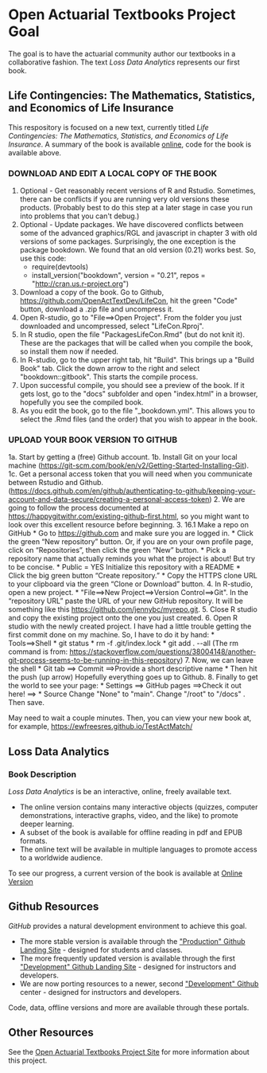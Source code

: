 
# Open Actuarial Textbooks Project Goal

The goal is to have the actuarial community author our textbooks in a collaborative fashion. The text *Loss Data Analytics* represents our first book. 

## Life Contingencies: The Mathematics, Statistics, and Economics of Life Insurance

This respository is focused on a new text, currently titled *Life Contingencies: The Mathematics, Statistics, and Economics of Life Insurance*. A summary of the book is available [online](https://openacttextdev.github.io/LifeCon/index.html), code for the book is available above. 


### DOWNLOAD AND EDIT A LOCAL COPY OF THE BOOK

1.  Optional - Get reasonably recent versions of R and Rstudio. Sometimes, there can be conflicts if you are running very old versions these products. (Probably best to do this step at a later stage in case you run into problems that you can't debug.)
2.  Optional - Update packages. We have discovered conflicts between some of the advanced graphics/RGL and javascript in chapter 3 with old versions of some packages. Surprisingly, the one exception is the package bookdown. We found that an old version (0.21) works best. So, use this code:
    *  require(devtools)
    *  install_version("bookdown", version = "0.21", repos = "http://cran.us.r-project.org")
3.  Download a copy of the book. Go to Github, https://github.com/OpenActTextDev/LifeCon, hit the green "Code" button, download a .zip file and uncompress it.
4.  Open R-studio, go to "File==>Open Project". From the folder you just downloaded and uncompressed, select "LifeCon.Rproj".
5.  In R studio, open the file "PackagesLifeCon.Rmd" (but do not knit it). These are the packages that will be called when you compile the book, so install them now if needed.
6.  In R-studio, go to the upper right tab, hit "Build". This brings up a "Build Book" tab. Click the down arrow to the right and select "bookdown::gitbook". This starts the compile process.
7.  Upon successful compile, you should see a preview of the book. If it gets lost, go to the "docs" subfolder and open "index.html" in a browser, hopefully you see the compiled book.
8.  As you edit the book, go to the file "_bookdown.yml". This allows you to select the .Rmd files (and the order) that you wish to appear in the book.

### UPLOAD YOUR BOOK VERSION TO GITHUB

1a.  Start by getting a (free) Github account.
1b.  Install Git on your local machine (https://git-scm.com/book/en/v2/Getting-Started-Installing-Git).
1c.  Get a personal access token that you will need when you communicate between Rstudio and Github. (https://docs.github.com/en/github/authenticating-to-github/keeping-your-account-and-data-secure/creating-a-personal-access-token)
2.  We are going to follow the process documented at https://happygitwithr.com/existing-github-first.html, so you might want to look over this excellent resource before beginning.
3.  16.1 Make a repo on GitHub
    *  Go to https://github.com and make sure you are logged in.
    *  Click the green “New repository” button. Or, if you are on your own profile page, click on “Repositories”, then click the green “New” button.
    *  Pick a repository name that actually reminds you what the project is about! But try to be concise.
    *  Public = YES Initialize this repository with a README
    *  Click the big green button “Create repository.”
    *  Copy the HTTPS clone URL to your clipboard via the green “Clone or Download” button. 
4.  In R-studio, open a new project. 
    *  "File==>New Project==>Version Control==>Git". In the “repository URL” paste the URL of your new GitHub repository. It will be something like this https://github.com/jennybc/myrepo.git.
5.  Close R studio and copy the existing project onto the one you just created.
6.  Open R studio with the newly created project. I have had a little trouble getting the first commit done on my machine. So, I have to do it by hand:
    *  Tools==>Shell
    *  git status
    *  rm -f .git/index.lock
    *  git add . --all
(The rm command is from:
https://stackoverflow.com/questions/38004148/another-git-process-seems-to-be-running-in-this-repository)
7.  Now, we can leave the shell
    *  Git tab ==> Commit ==>Provide a short descriptive name
    *  Then hit the push (up arrow)
Hopefully everything goes up to Github.
8.  Finally to get the world to see your page:
    *  Settings ==> GitHub pages ==>Check it out here! ==> 
    *  Source Change "None" to "main". Change "/root" to "/docs" . Then save.

May need to wait a couple minutes. Then, you can view your new book at, for example, https://ewfreesres.github.io/TestActMatch/



## Loss Data Analytics

### Book Description

*Loss Data Analytics* is be an interactive, online, freely available text.

* The online version contains many interactive objects (quizzes, computer demonstrations, interactive graphs, video, and the like) to promote deeper learning.
* A subset of the book is available for offline reading in pdf and EPUB formats.
* The online text will be available in multiple languages to promote access to a worldwide audience.

To see our progress, a current version of the book is available at [Online Version](https://OpenActTexts.github.io/Loss-Data-Analytics/index.html)

## Github Resources

*GitHub* provides a natural development environment to achieve this goal.

*  The more stable version is available through the ["Production" Github Landing Site](https://OpenActTexts.github.io) - designed for students and classes. 
*  The more frequently updated  version is available through the first ["Development" Github Landing Site](https://ewfrees.github.io) - designed for instructors and developers.
*  We are now porting resources to a newer, second ["Development" Github](https://github.com/OpenActTextDev/LifeCon) center - designed for instructors and developers.

Code, data, offline versions and more are available through these portals.

## Other Resources

See the [Open Actuarial Textbooks Project Site](https://sites.google.com/a/wisc.edu/loss-data-analytics/) for more information about this project.

